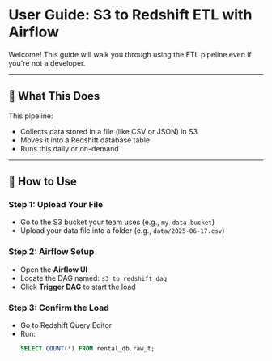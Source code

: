 # User Guide: S3 to Redshift ETL with Airflow

Welcome! This guide will walk you through using the ETL pipeline even if you're not a developer.

---

## 🔧 What This Does

This pipeline:
- Collects data stored in a file (like CSV or JSON) in S3
- Moves it into a Redshift database table
- Runs this daily or on-demand

---

## 🧭 How to Use

### Step 1: Upload Your File

- Go to the S3 bucket your team uses (e.g., `my-data-bucket`)
- Upload your data file into a folder (e.g., `data/2025-06-17.csv`)

### Step 2: Airflow Setup

- Open the **Airflow UI**
- Locate the DAG named: `s3_to_redshift_dag`
- Click **Trigger DAG** to start the load

### Step 3: Confirm the Load

- Go to Redshift Query Editor
- Run:
  ```sql
  SELECT COUNT(*) FROM rental_db.raw_t;
